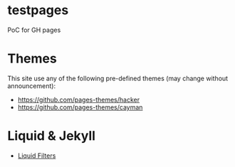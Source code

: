 # testpages
PoC for GH pages


# Themes

This site use any of the following pre-defined themes (may change without announcement):

- https://github.com/pages-themes/hacker
- https://github.com/pages-themes/cayman

# Liquid & Jekyll

- [Liquid Filters](https://jekyllrb.com/docs/liquid/filters/)

